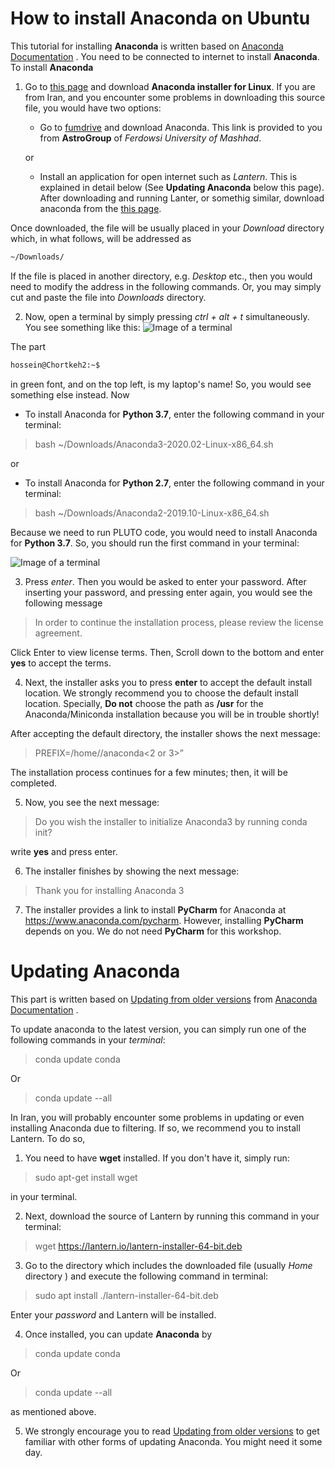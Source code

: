 # How to install Anaconda on Ubuntu

This tutorial for installing **Anaconda** is written based on
[Anaconda Documentation](https://docs.anaconda.com/anaconda/install/linux/)
. You need to be connected to internet to install **Anaconda**. To install **Anaconda**

1. Go to 
[this page](https://www.anaconda.com/products/individual#linux) 
and download **Anaconda installer for Linux**. If you are from Iran, and you encounter some problems in downloading this source file, you would have two options:

   - Go to 
   [fumdrive](https://fumdrive.um.ac.ir/index.php/s/eFzf63ZHn8WPLqF) 
   and download Anaconda. This link is provided to you from **AstroGroup** of *Ferdowsi University of Mashhad*.
   
   or
   
   - Install an application for open internet such as *Lantern*. This is explained in detail below (See **Updating Anaconda** below this page). After downloading and running Lanter, or somethig similar, download anaconda from the 
[this page](https://www.anaconda.com/products/individual#linux).

Once downloaded, the file will be usually placed in your *Download* directory which, in what follows, will be addressed as
```sh
~/Downloads/
````
If the file is placed in another directory, e.g. *Desktop* etc., then you would need to modify the address in the following commands. Or, you may simply cut and paste the file into *Downloads* directory.

2. Now, open a terminal by simply pressing *ctrl + alt + t* simultaneously. You see something like this:
![Image of a terminal](https://github.com/Shenavar/pics/blob/master/1.jpg)

The part 
```sh
hossein@Chortkeh2:~$
````
in green font, and on the top left, is my laptop's name! So, you would see something else instead. Now

   - To install Anaconda for **Python 3.7**, enter the following command in your terminal:
   >  bash ~/Downloads/Anaconda3-2020.02-Linux-x86_64.sh
   
   or
   
   - To install Anaconda for **Python 2.7**, enter the following command in your terminal:
   >  bash ~/Downloads/Anaconda2-2019.10-Linux-x86_64.sh
   
Because we need to run PLUTO code, you would need to install Anaconda for **Python 3.7**. So, you should run the first command in your terminal:

![Image of a terminal](https://github.com/Shenavar/pics/blob/master/2.jpg)


3. Press *enter*. Then you would be asked to enter your password. After inserting your password, and pressing enter again, you would see the following message 

  > In order to continue the installation process, please review the license agreement.
  
  Click Enter to view license terms. Then, Scroll down to the bottom and enter **yes** to accept the terms.
  
  
4. Next, the installer asks you to press **enter** to accept the default install location. We strongly recommend you to choose the default install location. Specially, **Do not** choose the path as **/usr** for the Anaconda/Miniconda installation because you will be in trouble shortly!

After accepting the default directory, the installer shows the next message: 
> PREFIX=/home/<user>/anaconda<2 or 3>”
   
The installation process continues for a few minutes; then, it will be completed.

5. Now, you see the next message:
  > Do you wish the installer to initialize Anaconda3 by running conda init?
  
write **yes** and press enter.  
  
6. The installer finishes by showing the next message:
  > Thank you for installing Anaconda 3
  
7. The installer provides a link to install **PyCharm** for Anaconda at https://www.anaconda.com/pycharm. However, installing **PyCharm** depends on you. We do not need **PyCharm** for this workshop.

# Updating Anaconda

This part is written based on
[Updating from older versions](https://docs.anaconda.com/anaconda/install/update-version/) from 
[Anaconda Documentation](https://docs.anaconda.com/anaconda/install/linux/)
.

To update anaconda to the latest version, you can simply run one of the following commands in your *terminal*:

> conda update conda

Or 

> conda update --all


In Iran, you will probably encounter some problems in updating or even installing Anaconda due to filtering. If so, we recommend you to install Lantern. To do so,

1. You need to have **wget** installed. If you don't have it, simply run:

> sudo apt-get install wget

in your terminal.


2. Next, download the source of Lantern by running this command in your terminal:

> wget https://lantern.io/lantern-installer-64-bit.deb


3. Go to the directory which includes the downloaded file (usually *Home* directory ) and execute the following command in terminal:

> sudo apt install ./lantern-installer-64-bit.deb

Enter your *password* and Lantern will be installed. 

4. Once installed, you can update **Anaconda** by 

> conda update conda

Or 

> conda update --all

as mentioned above.

5. We strongly encourage you to read 
[Updating from older versions](https://docs.anaconda.com/anaconda/install/update-version/) 
to get familiar with other forms of updating Anaconda. You might need it some day.
